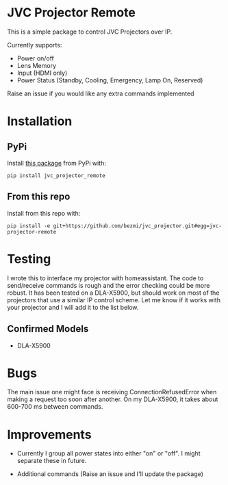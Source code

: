 # JVC Projector Remote

This is a simple package to control JVC Projectors over IP.

Currently supports:
* Power on/off
* Lens Memory
* Input (HDMI only)
* Power Status (Standby, Cooling, Emergency, Lamp On, Reserved)

Raise an issue if you would like any extra commands implemented

# Installation
## PyPi
Install [this package](https://pypi.org/project/jvc-projector-remote/) from PyPi
with:
~~~
pip install jvc_projector_remote
~~~
## From this repo
Install from this repo with:
~~~
pip install -e git+https://github.com/bezmi/jvc_projector.git#egg=jvc-projector-remote
~~~

# Testing
I wrote this to interface my projector with homeassistant. The code to
send/receive commands is rough and the error checking could be more robust. It
has been tested on a DLA-X5900, but should work on most of the projectors
that use a similar IP control scheme. Let me know if it works with your
projector and I will add it to the list below.

## Confirmed Models
* DLA-X5900

# Bugs
The main issue one might face is receiving ConnectionRefusedError when making a
request too soon after another. On my DLA-X5900, it takes about 600-700 ms
between commands.

# Improvements
* Currently I group all power states into either "on" or "off". I might separate
  these in future.

* Additional commands (Raise an issue and I'll update the package)



